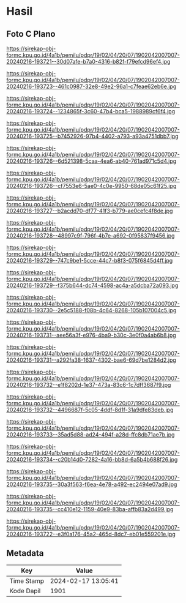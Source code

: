 # Hasil

## Foto C Plano

https://sirekap-obj-formc.kpu.go.id/4a1b/pemilu/pdpr/19/02/04/20/07/1902042007007-20240216-193721--30d07afe-b7a0-4316-b82f-f79efcd96ef4.jpg

https://sirekap-obj-formc.kpu.go.id/4a1b/pemilu/pdpr/19/02/04/20/07/1902042007007-20240216-193723--461c0987-32e8-49e2-96a1-c7feae62eb6e.jpg

https://sirekap-obj-formc.kpu.go.id/4a1b/pemilu/pdpr/19/02/04/20/07/1902042007007-20240216-193724--1234865f-3c60-47b4-bca5-1988989cf6f4.jpg

https://sirekap-obj-formc.kpu.go.id/4a1b/pemilu/pdpr/19/02/04/20/07/1902042007007-20240216-193725--b7452926-97b4-4402-a793-a93a4751dbb7.jpg

https://sirekap-obj-formc.kpu.go.id/4a1b/pemilu/pdpr/19/02/04/20/07/1902042007007-20240216-193726--6d521398-5caa-4ea6-ab40-761ad971c5d4.jpg

https://sirekap-obj-formc.kpu.go.id/4a1b/pemilu/pdpr/19/02/04/20/07/1902042007007-20240216-193726--cf7553e6-5ae0-4c0e-9950-68de05c61f25.jpg

https://sirekap-obj-formc.kpu.go.id/4a1b/pemilu/pdpr/19/02/04/20/07/1902042007007-20240216-193727--b2acdd70-df77-41f3-b779-ae0cefc4f8de.jpg

https://sirekap-obj-formc.kpu.go.id/4a1b/pemilu/pdpr/19/02/04/20/07/1902042007007-20240216-193728--48997c9f-796f-4b7e-a692-0f95837f9456.jpg

https://sirekap-obj-formc.kpu.go.id/4a1b/pemilu/pdpr/19/02/04/20/07/1902042007007-20240216-193729--747c9be1-5cce-44c7-b8f3-075f6845d4ff.jpg

https://sirekap-obj-formc.kpu.go.id/4a1b/pemilu/pdpr/19/02/04/20/07/1902042007007-20240216-193729--f375b644-dc74-4598-ac4a-a5dcba72a093.jpg

https://sirekap-obj-formc.kpu.go.id/4a1b/pemilu/pdpr/19/02/04/20/07/1902042007007-20240216-193730--2e5c5188-f08b-4c64-8268-105b107004c5.jpg

https://sirekap-obj-formc.kpu.go.id/4a1b/pemilu/pdpr/19/02/04/20/07/1902042007007-20240216-193731--aee56a3f-e976-4ba9-b30c-3e0f0a4ab6b8.jpg

https://sirekap-obj-formc.kpu.go.id/4a1b/pemilu/pdpr/19/02/04/20/07/1902042007007-20240216-193731--a292fa38-1637-4302-bae6-69d7be1284d2.jpg

https://sirekap-obj-formc.kpu.go.id/4a1b/pemilu/pdpr/19/02/04/20/07/1902042007007-20240216-193732--e1f8202d-1e37-473a-83c6-1c7dff3687f9.jpg

https://sirekap-obj-formc.kpu.go.id/4a1b/pemilu/pdpr/19/02/04/20/07/1902042007007-20240216-193732--4496687f-5c05-4ddf-8d1f-31a9dfe83deb.jpg

https://sirekap-obj-formc.kpu.go.id/4a1b/pemilu/pdpr/19/02/04/20/07/1902042007007-20240216-193733--35ad5d88-ad24-494f-a28d-ffc8db71ae7b.jpg

https://sirekap-obj-formc.kpu.go.id/4a1b/pemilu/pdpr/19/02/04/20/07/1902042007007-20240216-193734--c20b14d0-7282-4a16-bb8d-6a5b4b688f26.jpg

https://sirekap-obj-formc.kpu.go.id/4a1b/pemilu/pdpr/19/02/04/20/07/1902042007007-20240216-193735--30a3f563-f6ea-4e78-a492-ec2494e07ad9.jpg

https://sirekap-obj-formc.kpu.go.id/4a1b/pemilu/pdpr/19/02/04/20/07/1902042007007-20240216-193735--cc410e12-1159-40e9-83ba-affb83a2d499.jpg

https://sirekap-obj-formc.kpu.go.id/4a1b/pemilu/pdpr/19/02/04/20/07/1902042007007-20240216-193722--e3f0a176-45a2-465d-8dc7-eb01e559201e.jpg


## Metadata

| Key        | Value               |
| ---------- | ------------------- |
| Time Stamp | 2024-02-17 13:05:41 |
| Kode Dapil | 1901                |



